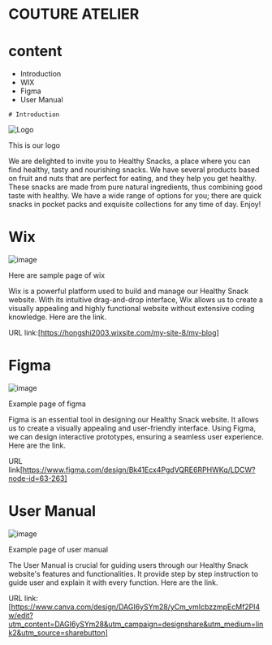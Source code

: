 # COUTURE ATELIER
<h1>content</h1> 
 <ul>
  <li>Introduction</li>
  <li>WIX</li>
  <li>Figma</li>
  <li>User Manual</li>
  </ul>

    # Introduction
![Logo](https://github.com/Jiazhen222/Healthy-Snack/assets/173336505/f967d01b-2696-46b4-87bc-068419612089) 

This is our logo

We are delighted to invite you to Healthy Snacks, a place where you can find healthy, tasty and nourishing snacks. We have several products based on fruit and nuts that are perfect for eating, and they help you get healthy. These snacks are made from pure natural ingredients, thus combining good taste with healthy. We have a wide range of options for you; there are quick snacks in pocket packs and exquisite collections for any time of day. Enjoy!

# Wix
![image](https://github.com/Jiazhen222/Healthy-Snack/assets/173336505/d8506916-1fb4-42db-bd00-14720aed67ef)

Here are sample page of wix

Wix is a powerful platform used to build and manage our Healthy Snack website. With its intuitive drag-and-drop interface, Wix allows us to create a visually appealing and highly functional website without extensive coding knowledge. Here are the link.

URL link:[https://hongshi2003.wixsite.com/my-site-8/my-blog]


# Figma

![image](https://github.com/Jiazhen222/snack/assets/173336505/d2c9c87c-a0a5-4c6e-bc27-b49ade3a51c3)

Example page of figma

Figma is an essential tool in designing our Healthy Snack website. It allows us to create a visually appealing and user-friendly interface. Using Figma, we can design interactive prototypes, ensuring a seamless user experience. Here are the link.

URL link[https://www.figma.com/design/Bk41Ecx4PgdVQRE6RPHWKq/LDCW?node-id=63-263]

# User Manual

![image](https://github.com/Jiazhen222/snack/assets/173336505/6433375c-8368-4903-8dd5-3320e3b1d4d4)

Example page of user manual

The User Manual is crucial for guiding users through our Healthy Snack website's features and functionalities. It provide step by step instruction to guide user and explain it with every function. Here are the link.

URL link:[https://www.canva.com/design/DAGI6ySYm28/yCm_vmIcbzzmpEcMf2Pl4w/edit?utm_content=DAGI6ySYm28&utm_campaign=designshare&utm_medium=link2&utm_source=sharebutton]
